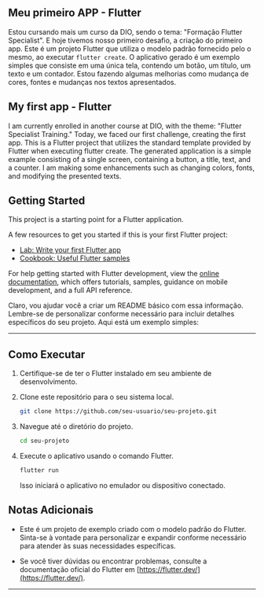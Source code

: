 ## Meu primeiro APP - Flutter

Estou cursando mais um curso da DIO, sendo o tema: "Formação Flutter Specialist". E hoje tivemos nosso primeiro desafio,
a criação do primeiro app.  Este é um projeto Flutter que utiliza o modelo padrão fornecido pelo o mesmo, ao executar `flutter create`. 
O aplicativo gerado é um exemplo simples que consiste em uma única tela, contendo um botão, um título, um texto e um contador.
Estou fazendo algumas melhorias como mudança de cores, fontes e mudanças nos textos apresentados.

## My first app - Flutter

I am currently enrolled in another course at DIO, with the theme: "Flutter Specialist Training." 
Today, we faced our first challenge, creating the first app. This is a Flutter project that utilizes 
the standard template provided by Flutter when executing flutter create. The generated application 
is a simple example consisting of a single screen, containing a button, a title, text, and a counter. 
I am making some enhancements such as changing colors, fonts, and modifying the presented texts.

## Getting Started

This project is a starting point for a Flutter application.

A few resources to get you started if this is your first Flutter project:

- [Lab: Write your first Flutter app](https://docs.flutter.dev/get-started/codelab)
- [Cookbook: Useful Flutter samples](https://docs.flutter.dev/cookbook)

For help getting started with Flutter development, view the
[online documentation](https://docs.flutter.dev/), which offers tutorials,
samples, guidance on mobile development, and a full API reference.

Claro, vou ajudar você a criar um README básico com essa informação. Lembre-se de personalizar conforme necessário para incluir detalhes específicos do seu projeto. Aqui está um exemplo simples:

---

## Como Executar

1. Certifique-se de ter o Flutter instalado em seu ambiente de desenvolvimento.

2. Clone este repositório para o seu sistema local.

   ```bash
   git clone https://github.com/seu-usuario/seu-projeto.git
   ```

3. Navegue até o diretório do projeto.

   ```bash
   cd seu-projeto
   ```

4. Execute o aplicativo usando o comando Flutter.

   ```bash
   flutter run
   ```

   Isso iniciará o aplicativo no emulador ou dispositivo conectado.

## Notas Adicionais

- Este é um projeto de exemplo criado com o modelo padrão do Flutter. Sinta-se à vontade para personalizar e expandir conforme necessário para atender às suas necessidades específicas.

- Se você tiver dúvidas ou encontrar problemas, consulte a documentação oficial do Flutter em [https://flutter.dev/](https://flutter.dev/).

---

